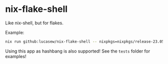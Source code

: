 # nix-flake-shell

Like nix-shell, but for flakes.

Example:

```bash
nix run github:lucasew/nix-flake-shell -- nixpkgs=nixpkgs/release-23.05 nixpkgs.python3Packages.{numpy,pandas,jupyter} -- jupyter notebook
```

Using this app as hashbang is also supported! See the `tests` folder for examples!
